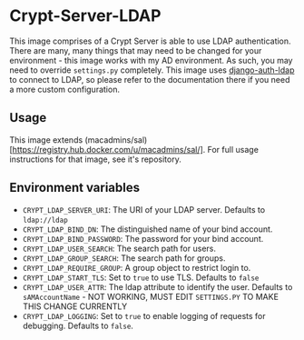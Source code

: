 # Crypt-Server-LDAP

This image comprises of a Crypt Server is able to use LDAP authentication. There are many, many things that may need to be changed for your environment - this image works with my AD environment. As such, you may need to override ``settings.py`` completely. This image uses [django-auth-ldap](https://pythonhosted.org/django-auth-ldap/index.html_) to connect to LDAP, so please refer to the documentation there if you need a more custom configuration.

## Usage

This image extends (macadmins/sal)[https://registry.hub.docker.com/u/macadmins/sal/]. For full usage instructions for that image, see it's repository.

## Environment variables

* ``CRYPT_LDAP_SERVER_URI``: The URI of your LDAP server. Defaults to ``ldap://ldap``
* ``CRYPT_LDAP_BIND_DN``: The distinguished name of your bind account.
* ``CRYPT_LDAP_BIND_PASSWORD``: The password for your bind account.
* ``CRYPT_LDAP_USER_SEARCH``: The search path for users.
* ``CRYPT_LDAP_GROUP_SEARCH``: The search path for groups.
* ``CRYPT_LDAP_REQUIRE_GROUP``: A group object to restrict login to.
* ``CRYPT_LDAP_START_TLS``: Set to ``true`` to use TLS. Defaults to ``false``
* ``CRYPT_LDAP_USER_ATTR``: The ldap attribute to identify the user. Defaults to ``sAMAccountName`` - NOT WORKING, MUST EDIT ``SETTINGS.PY`` TO MAKE THIS CHANGE CURRENTLY
* ``CRYPT_LDAP_LOGGING``: Set to ``true`` to enable logging of requests for debugging. Defaults to ``false``.
